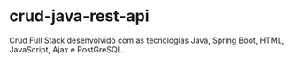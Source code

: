 # crud-java-rest-api
Crud Full Stack desenvolvido com as tecnologias Java, Spring Boot, HTML, JavaScript, Ajax e PostGreSQL.
